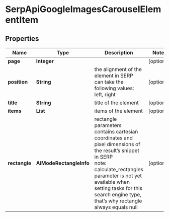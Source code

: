 # SerpApiGoogleImagesCarouselElementItem


## Properties

| Name | Type | Description | Notes |
|------------ | ------------- | ------------- | -------------|
**page** | **Integer** |  |[optional]|
**position** | **String** | the alignment of the element in SERP<br>can take the following values:<br>left, right |[optional]|
**title** | **String** | title of the element |[optional]|
**items** | **List<SerpApiCarouselElement>** | items of the element |[optional]|
**rectangle** | **AiModeRectangleInfo** | rectangle parameters<br>contains cartesian coordinates and pixel dimensions of the result’s snippet in SERP<br>note: calculate_rectangles parameter is not yet available when setting tasks for this search engine type, that’s why rectangle always equals null |[optional]|